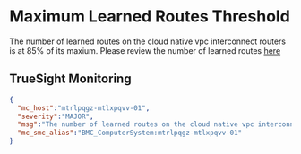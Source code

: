 # Maximum Learned Routes Threshold
The number of learned routes on the cloud native vpc interconnect routers is at 85% of its maxium. 
Please review the number of learned routes [here](https://console.cloud.google.com/monitoring/dashboards/builder/e11e2b68-b10e-408c-8b4a-13df39afed36?project=cio-stackdriver-pr-7f46b3&dashboardBuilderState=%257B%2522editModeEnabled%2522:false%257D&timeDomain=1h)

## TrueSight Monitoring
```json
{
  "mc_host":"mtrlpqgz-mtlxpqvv-01",
  "severity":"MAJOR",
  "msg":"The number of learned routes on the cloud native vpc interconnect routers is at 85% of its maxium.",
  "mc_smc_alias":"BMC_ComputerSystem:mtrlpqgz-mtlxpqvv-01"
}
```